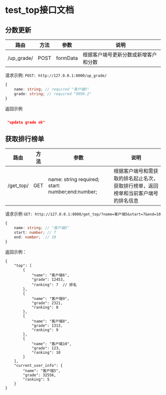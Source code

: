 # test_top接口文档

## 分数更新

| 路由                  | 方法 | 参数                                                                                                                                  | 说明                                             |
| --------------------- | ---- | ------------------------------------------------------------------------------------------------------------------------------------- | ------------------------------------------------ |
| /up_grade/ | POST  | formData  | 根据客户端号更新分数或新增客户和分数 |

请求示例: `POST: http://127.0.0.1:8000/up_grade/`

```typescript
{
    name: string; // required "客户端5"
    grade: string; // required "9999.2"
}
```

返回示例

```json

 "updata grade ok"

```


## 获取排行榜单

| 路由      | 方法 | 参数                                             | 说明                                                         |
| --------- | ---- | ------------------------------------------------ | ------------------------------------------------------------ |
| /get_top/ | GET  | name: string required; start: number;end:number; | 根据客户端号和需获取的排名起止名次，获取排行榜单，返回榜单和当前客户端号的排名信息 |

请求示例 `GET: http://127.0.0.1:8000/get_top/?name=客户端5&start=7&end=10`

```typescript
{
    name: string; // "客户端5"
    start: number; // 7
    end: number;  // 10
}
```

返回示例：

```
{
    "top": [
        {
            "name": "客户端6",
            "grade": 12453,
            "ranking": 7  // 排名
        },
        {
            "name": "客户端9",
            "grade": 2321,
            "ranking": 8
        },
        {
            "name": "客户端8",
            "grade": 1313,
            "ranking": 9
        },
        {
            "name": "客户端10",
            "grade": 123,
            "ranking": 10
        }
    ],
    "current_user_info": {
        "name": "客户端5",
        "grade": 32556,
        "ranking": 5
    }
}
```
